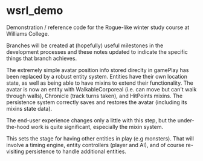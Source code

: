 # wsrl_demo
Demonstration / reference code for the Rogue-like winter study course at Williams College.

Branches will be created at (hopefully) useful milestones in the development processes and these notes updated to indicate the specific things that branch achieves.

The extremely simple avatar position info stored direclty in gamePlay has been replaced by a robust entity system. Entities have their own location state, as well as being able to have mixins to extend their functionality. The avatar is now an entity with WalkableCorporeal (i.e. can move but can't walk through walls), Chronicle (track turns taken), and HitPoints mixins. The persistence system correctly saves and restores the avatar (including its mixins state data).

The end-user experience changes only a little with this step, but the under-the-hood work is quite significant, especially the mixin system.

This sets the stage for having other entities in play (e.g monsters). That will involve a timing engine, entity controllers (player and AI), and of course re-visiting persistence to handle additional entities.
